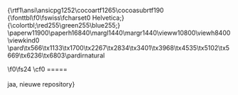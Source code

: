 {\rtf1\ansi\ansicpg1252\cocoartf1265\cocoasubrtf190
{\fonttbl\f0\fswiss\fcharset0 Helvetica;}
{\colortbl;\red255\green255\blue255;}
\paperw11900\paperh16840\margl1440\margr1440\vieww10800\viewh8400\viewkind0
\pard\tx566\tx1133\tx1700\tx2267\tx2834\tx3401\tx3968\tx4535\tx5102\tx5669\tx6236\tx6803\pardirnatural

\f0\fs24 \cf0 =====\
\
jaa, nieuwe repository}